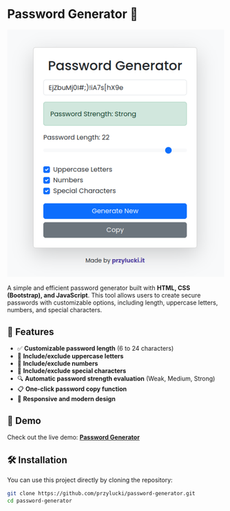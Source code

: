 # Password Generator 🔐

![Password Generator](https://raw.githubusercontent.com/przylucki/password-generator/main/Screenshot_20250210_233717.png)

A simple and efficient password generator built with **HTML, CSS (Bootstrap), and JavaScript**. This tool allows users to create secure passwords with customizable options, including length, uppercase letters, numbers, and special characters.

## 🚀 Features

- ✅ **Customizable password length** (6 to 24 characters)
- 🔡 **Include/exclude uppercase letters**
- 🔢 **Include/exclude numbers**
- 🔣 **Include/exclude special characters**
- 🔍 **Automatic password strength evaluation** (Weak, Medium, Strong)
- 📋 **One-click password copy function**
- 📱 **Responsive and modern design**

## 🎥 Demo

Check out the live demo: [**Password Generator**](https://generator-hasel.pl) 

## 🛠️ Installation

You can use this project directly by cloning the repository:

```bash
git clone https://github.com/przylucki/password-generator.git
cd password-generator

